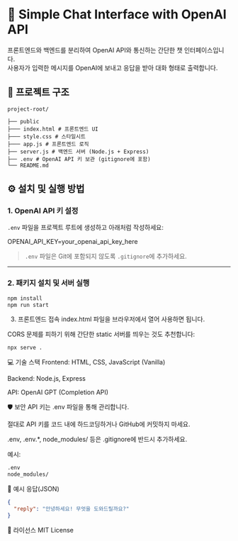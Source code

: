 # 💬 Simple Chat Interface with OpenAI API

프론트엔드와 백엔드를 분리하여 OpenAI API와 통신하는 간단한 챗 인터페이스입니다.  
사용자가 입력한 메시지를 OpenAI에 보내고 응답을 받아 대화 형태로 출력합니다.

## 📁 프로젝트 구조
```
project-root/

├── public
├─── index.html # 프론트엔드 UI
├─── style.css # 스타일시트
├─── app.js # 프론트엔드 로직
├── server.js # 백엔드 서버 (Node.js + Express)
├── .env # OpenAI API 키 보관 (gitignore에 포함)
└── README.md
```

## ⚙️ 설치 및 실행 방법

### 1. OpenAI API 키 설정

`.env` 파일을 프로젝트 루트에 생성하고 아래처럼 작성하세요:

OPENAI_API_KEY=your_openai_api_key_here

> `.env` 파일은 Git에 포함되지 않도록 `.gitignore`에 추가하세요.

---

### 2. 패키지 설치 및 서버 실행

```bash
npm install
npm run start
```

3. 프론트엔드 접속
index.html 파일을 브라우저에서 열어 사용하면 됩니다.

CORS 문제를 피하기 위해 간단한 static 서버를 띄우는 것도 추천합니다:

```bash
npx serve .
```

💻 기술 스택
Frontend: HTML, CSS, JavaScript (Vanilla)

Backend: Node.js, Express

API: OpenAI GPT (Completion API)

🛡️ 보안
API 키는 .env 파일을 통해 관리합니다.

절대로 API 키를 코드 내에 하드코딩하거나 GitHub에 커밋하지 마세요.

.env, .env.*, node_modules/ 등은 .gitignore에 반드시 추가하세요.

예시:

```bash
.env
node_modules/
```

🧪 예시 응답(JSON)
```json
{
  "reply": "안녕하세요! 무엇을 도와드릴까요?"
}
```

📜 라이선스
MIT License
